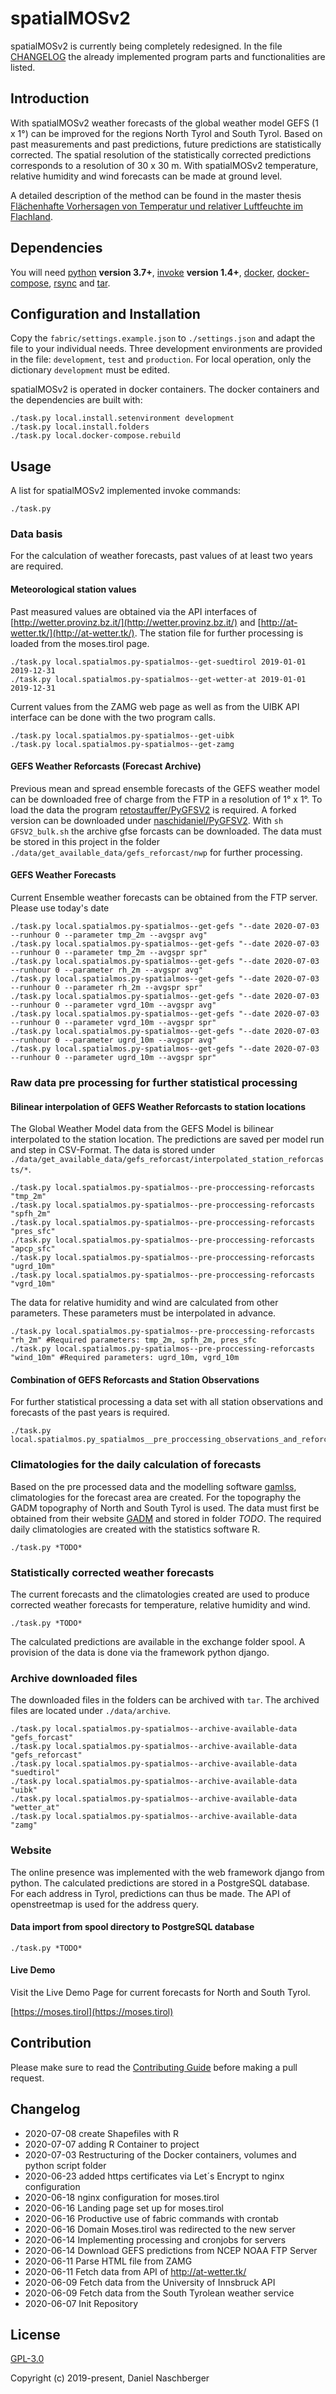 # spatialMOSv2

spatialMOSv2 is currently being completely redesigned. In the file [CHANGELOG](#CHANGELOG) the already implemented program parts and functionalities are listed.


## Introduction
With spatialMOSv2 weather forecasts of the global weather model GEFS (1 x 1°) can be improved for the regions North Tyrol and South Tyrol. Based on past measurements and past predictions, future predictions are statistically corrected. 
The spatial resolution of the statistically corrected predictions corresponds to a resolution of 30 x 30 m. With spatialMOSv2 temperature, relative humidity and wind forecasts can be made at ground level.

A detailed description of the method can be found in the master thesis [Flächenhafte Vorhersagen von Temperatur und relativer Luftfeuchte im Flachland](http://diglib.uibk.ac.at/urn:nbn:at:at-ubi:1-16130).

## Dependencies
You will need [python](https://www.python.org/) **version 3.7+**, [invoke](http://www.pyinvoke.org/installing.html) **version 1.4+**, [docker](https://www.docker.com/), [docker-compose](https://docs.docker.com/compose/), [rsync](https://rsync.samba.org/) and [tar](https://www.gnu.org/software/tar/).


## Configuration and Installation
Copy the `fabric/settings.example.json` to `./settings.json` and adapt the file to your individual needs. Three development environments are provided in the file: `development`, `test` and `production`. For local operation, only the dictionary `development` must be edited.

spatialMOSv2 is operated in docker containers. The docker containers and the dependencies are built with:

```
./task.py local.install.setenvironment development
./task.py local.install.folders
./task.py local.docker-compose.rebuild
```

## Usage

A list for spatialMOSv2 implemented invoke commands: 

```
./task.py
```

### Data basis

For the calculation of weather forecasts, past values of at least two years are required.

#### Meteorological station values
Past measured values are obtained via the API interfaces of [http://wetter.provinz.bz.it/](http://wetter.provinz.bz.it/) and [http://at-wetter.tk/](http://at-wetter.tk/). The station file for further processing is loaded from the moses.tirol page.

```
./task.py local.spatialmos.py-spatialmos--get-suedtirol 2019-01-01 2019-12-31
./task.py local.spatialmos.py-spatialmos--get-wetter-at 2019-01-01 2019-12-31
```

Current values from the ZAMG web page as well as from the UIBK API interface can be done with the two program calls.

```
./task.py local.spatialmos.py-spatialmos--get-uibk
./task.py local.spatialmos.py-spatialmos--get-zamg
```


#### GEFS Weather Reforcasts (Forecast Archive)

Previous mean and spread ensemble forecasts of the GEFS weather model can be downloaded free of charge from the FTP in a resolution of 1° x 1°. To load the data the program [retostauffer/PyGFSV2](https://github.com/retostauffer/PyGFSV2) is required.
A forked version can be downloaded under [naschidaniel/PyGFSV2](https://github.com/naschidaniel/PyGFSV2). With `sh GFSV2_bulk.sh` the archive gfse forcasts can be downloaded. The data must be stored in this project in the folder `./data/get_available_data/gefs_reforcast/nwp` for further processing.


#### GEFS Weather Forecasts

Current Ensemble weather forecasts can be obtained from the FTP server. Please use today's date

```
./task.py local.spatialmos.py-spatialmos--get-gefs "--date 2020-07-03 --runhour 0 --parameter tmp_2m --avgspr avg"
./task.py local.spatialmos.py-spatialmos--get-gefs "--date 2020-07-03 --runhour 0 --parameter tmp_2m --avgspr spr"
./task.py local.spatialmos.py-spatialmos--get-gefs "--date 2020-07-03 --runhour 0 --parameter rh_2m --avgspr avg"
./task.py local.spatialmos.py-spatialmos--get-gefs "--date 2020-07-03 --runhour 0 --parameter rh_2m --avgspr spr"
./task.py local.spatialmos.py-spatialmos--get-gefs "--date 2020-07-03 --runhour 0 --parameter vgrd_10m --avgspr avg"
./task.py local.spatialmos.py-spatialmos--get-gefs "--date 2020-07-03 --runhour 0 --parameter vgrd_10m --avgspr spr"
./task.py local.spatialmos.py-spatialmos--get-gefs "--date 2020-07-03 --runhour 0 --parameter ugrd_10m --avgspr avg"
./task.py local.spatialmos.py-spatialmos--get-gefs "--date 2020-07-03 --runhour 0 --parameter ugrd_10m --avgspr spr"
```

### Raw data pre processing for further statistical processing

#### Bilinear interpolation of GEFS Weather Reforcasts to station locations

The Global Weather Model data from the GEFS Model is bilinear interpolated to the station location. The predictions are saved per model run and step in CSV-Format. The data is stored under `./data/get_available_data/gefs_reforcast/interpolated_station_reforcasts/*`. 

```
./task.py local.spatialmos.py-spatialmos--pre-proccessing-reforcasts "tmp_2m"
./task.py local.spatialmos.py-spatialmos--pre-proccessing-reforcasts "spfh_2m"
./task.py local.spatialmos.py-spatialmos--pre-proccessing-reforcasts "pres_sfc"
./task.py local.spatialmos.py-spatialmos--pre-proccessing-reforcasts "apcp_sfc"
./task.py local.spatialmos.py-spatialmos--pre-proccessing-reforcasts "ugrd_10m"
./task.py local.spatialmos.py-spatialmos--pre-proccessing-reforcasts "vgrd_10m"
```

The data for relative humidity and wind are calculated from other parameters. These parameters must be interpolated in advance.

```
./task.py local.spatialmos.py-spatialmos--pre-proccessing-reforcasts "rh_2m" #Required parameters: tmp_2m, spfh_2m, pres_sfc
./task.py local.spatialmos.py-spatialmos--pre-proccessing-reforcasts "wind_10m" #Required parameters: ugrd_10m, vgrd_10m
```

#### Combination of GEFS Reforcasts and Station Observations

For further statistical processing a data set with all station observations and forecasts of the past years is required. 

```
./task.py local.spatialmos.py_spatialmos__pre_proccessing_observations_and_reforcasts_to_stations
```

### Climatologies for the daily calculation of forecasts

Based on the pre processed data and the modelling software [gamlss](http://www.gamlss.com/), climatologies for the forecast area are created. For the topography the GADM topography of North and South Tyrol is used. The data must first be obtained from their website [GADM](https://gadm.org/) and stored in folder *TODO*. The required daily climatologies are created with the statistics software R.

```
./task.py *TODO*
```

### Statistically corrected weather forecasts

The current forecasts and the climatologies created are used to produce corrected weather forecasts for temperature, relative humidity and wind. 

```
./task.py *TODO*
```

The calculated predictions are available in the exchange folder spool. A provision of the data is done via the framework python django.

### Archive downloaded files


The downloaded files in the folders can be archived with `tar`. The archived files are located under `./data/archive`.

```
./task.py local.spatialmos.py-spatialmos--archive-available-data "gefs_forcast"
./task.py local.spatialmos.py-spatialmos--archive-available-data "gefs_reforcast"
./task.py local.spatialmos.py-spatialmos--archive-available-data "suedtirol"
./task.py local.spatialmos.py-spatialmos--archive-available-data "uibk"
./task.py local.spatialmos.py-spatialmos--archive-available-data "wetter_at"
./task.py local.spatialmos.py-spatialmos--archive-available-data "zamg"
```


### Website

The online presence was implemented with the web framework django from python. The calculated predictions are stored in a PostgreSQL database. For each address in Tyrol, predictions can thus be made. The API of openstreetmap is used for the address query.

#### Data import from spool directory to PostgreSQL database

```
./task.py *TODO*
```

#### Live Demo

Visit the Live Demo Page for current forecasts for North and South Tyrol.

[https://moses.tirol](https://moses.tirol)


## Contribution

Please make sure to read the [Contributing Guide](./CONTRIBUTING.md) before making a pull request.



## Changelog

- 2020-07-08 create Shapefiles with R
- 2020-07-07 adding R Container to project 
- 2020-07-03 Restructuring of the Docker containers, volumes and python script folder
- 2020-06-23 added https certificates via Let´s Encrypt to nginx configuration
- 2020-06-18 nginx configuration for moses.tirol
- 2020-06-16 Landing page set up for moses.tirol
- 2020-06-16 Productive use of fabric commands with crontab
- 2020-06-16 Domain Moses.tirol was redirected to the new server
- 2020-06-14 Implementing processing and cronjobs for servers
- 2020-06-14 Download GEFS predictions from NCEP NOAA FTP Server
- 2020-06-11 Parse HTML file from ZAMG
- 2020-06-11 Fetch data from API of http://at-wetter.tk/
- 2020-06-09 Fetch data from the University of Innsbruck API
- 2020-06-09 Fetch data from the South Tyrolean weather service  
- 2020-06-07 Init Repository 


## License

[GPL-3.0](./LICENSE)

Copyright (c) 2019-present, Daniel Naschberger
